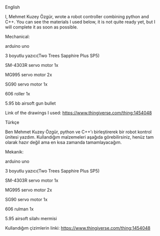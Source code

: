 English


I, Mehmet Kuzey Özgür, wrote a robot controller combining python and C++. 
You can see the materials I used below, 
it is not quite ready yet, but I will complete it as soon as possible.

Mechanical:

arduino uno

3 boyutlu yazıcı(Two Trees Sapphire Plus SP5)

SM-4303R servo motor 1x

MG995 servo motor 2x

SG90 servo motor 1x

606 roller 1x

5.95 bb airsoft gun bullet


Link of the drawings I used:
https://www.thingiverse.com/thing:1454048

Türkçe



Ben Mehmet Kuzey Özgür, python ve C++'ı birleştirerek bir robot kontrol ünitesi yazdım. 
Kullandığım malzemeleri aşağıda görebilirsiniz, 
henüz tam olarak hazır değil ama en kısa zamanda tamamlayacağım.

Mekanik:

arduino uno

3 boyutlu yazıcı(Two Trees Sapphire Plus SP5)

SM-4303R servo motor 1x

MG995 servo motor 2x

SG90 servo motor 1x

606 rulman 1x

5.95 airsoft silahı mermisi


Kullandığım çizimlerin linki:
https://www.thingiverse.com/thing:1454048
